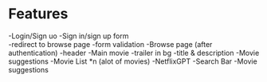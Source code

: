 # Features
-Login/Sign uo 
    -Sign in/sign up form  
    -redirect to browse page
    -form validation
-Browse page (after authentication)
    -header
    -Main movie
        -trailer in bg
        -title & description
        -Movie suggestions 
            -Movie List *n (alot of movies)
-NetflixGPT
    -Search Bar
    -Movie suggestions 